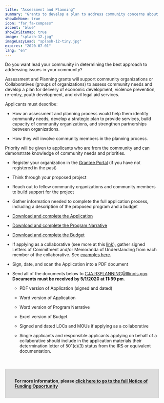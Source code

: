 ```yaml
---
title: "Assessment and Planning"
summary: "Grants to develop a plan to address community concerns about poverty, safety, and well-being"
showOnHome: true
icon: "far fa-compass"
accent: "blue"
showInSitemap: true
image: "splash-12.jpg"
imageLazyLoad: "splash-12-tiny.jpg"
expires: "2020-07-01"
lang: "en"
---
```


<div data-title="About this Funding Opportunity" data-summary="">

Do you want lead your community in determining the best approach to addressing issues in your community?

Assessment and Planning grants will support community organizations or Collaboratives (groups of organizations) to assess community needs and develop a plan for delivery of economic development, violence prevention, re-entry, youth development, and civil legal aid services.

Applicants must describe:

- How an assessment and planning process would help them identify community needs, develop a strategic plan to provide services, build capacity of community organizations, and strengthen partnerships between organizations.

- How they will involve community members in the planning process.

Priority will be given to applicants who are from the community and can demonstrate knowledge of community needs and priorities.

</div>

<div data-title="Getting Started" data-summary="">

- Register your organization in the [Grantee Portal](https://grants.illinois.gov/portal/) (if you have not registered in the past)

- Think through your proposed project

- Reach out to fellow community organizations and community members to build support for the project

- Gather information needed to complete the full application process, including a description of the proposed program and a budget

</div>

<div data-title="Completing the Application" data-summary="">

- [Download and complete the Application](https://icjia.illinois.gov/gata)

- [Download and complete the Program Narrative](https://icjia.illinois.gov/gata)

- [Download and complete the Budget](https://icjia.illinois.gov/gata)

- If applying as a collaborative (see more at this [link](/collaboratives)), gather signed Letters of Commitment and/or Memoranda of Understanding from each member of the collaborative. See [examples here](https://icjia.illinois.gov/grants).

</div>

<div data-title="Submitting the Application" data-summary="">

- Sign, date, and scan the Application into a PDF document

- Send all of the documents below to CJA.R3PLANNING@Illinois.gov. **Documents must be received by 5/1/2020 at 11:59 pm**.

  - PDF version of Application (signed and dated)

  - Word version of Application

  - Word version of Program Narrative

  - Excel version of Budget

  - Signed and dated LOCs and MOUs if applying as a collaborative

  - Single applicants and responsible applicants applying on behalf of a collaborative should include in the application materials their determination letter of 501(c)(3) status from the IRS or equivalent documentation.

<div style="background: #ddd; padding: 30px; border: 1px solid #bbb; font-weight: bold; margin-top: 50px;" class="text-center">For more information, please
<a href="https://icjia.illinois.gov/grants">click here to go to the full Notice of Funding Opportunity</a></div>

</div>
